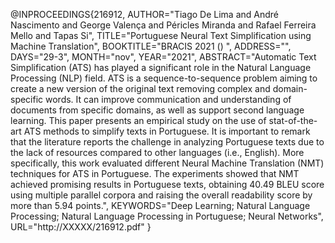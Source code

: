 
@INPROCEEDINGS{216912,
    AUTHOR="Tiago De Lima and André Nascimento and George Valença and Péricles Miranda and Rafael Ferreira Mello and Tapas Si",
    TITLE="Portuguese Neural Text Simplification using Machine Translation",
    BOOKTITLE="BRACIS 2021 () ",
    ADDRESS="",
    DAYS="29-3",
    MONTH="nov",
    YEAR="2021",
    ABSTRACT="Automatic Text Simplification (ATS) has played a significant role in the Natural Language Processing (NLP) field. ATS is a sequence-to-sequence problem aiming to create a new version of the original text removing complex and domain-specific words. It can improve communication and understanding of documents from specific domains, as well as support second language learning. This paper presents an empirical study on the use of stat-of-the-art ATS methods to simplify texts in Portuguese. It is important to remark that the literature reports the challenge in analyzing Portuguese texts due to the lack of resources compared to other languages (i.e., English). More specifically, this work evaluated different Neural Machine Translation (NMT) techniques for ATS in Portuguese. The experiments showed that NMT achieved promising results in Portuguese texts, obtaining 40.49 BLEU score using multiple parallel corpora and raising the overall readability score by more than 5.94 points.",
    KEYWORDS="Deep Learning; Natural Language Processing; Natural Language Processing in Portuguese; Neural Networks",
    URL="http://XXXXX/216912.pdf"
}
